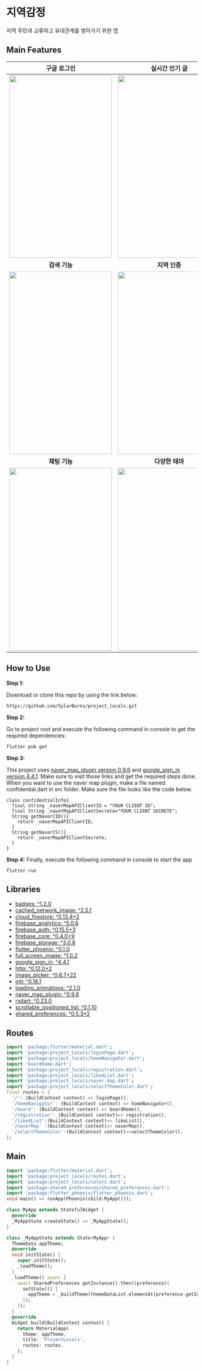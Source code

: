 # 지역감정

지역 주민과 교류하고 유대관계를 쌓아가기 위한 앱

## Main Features

|구글 로그인|실시간 인기 글|게시판 별 최신 글|
|:---:|:---:|:---:|
|<image src="https://user-images.githubusercontent.com/41365906/114262672-368e7680-9a1c-11eb-91aa-fffc143d8175.png" width="270" height="480" >|<image src="https://user-images.githubusercontent.com/41365906/114262676-3d1cee00-9a1c-11eb-9038-96fd600ab181.png" width="270" height="480" > |<image src="https://user-images.githubusercontent.com/41365906/114262679-3ee6b180-9a1c-11eb-8977-5bbc158fdf99.png" width="270" height="480" > |
|**검색 기능**|**지역 인증**|**알림 기능**|
|<image src="https://user-images.githubusercontent.com/41365906/114262680-3f7f4800-9a1c-11eb-9a5b-6009034e355c.png" width="270" height="480" >|<image src="https://user-images.githubusercontent.com/41365906/114263301-a5210380-9a1f-11eb-922a-b8cfb6e97bb1.png" width="270" height="480" > |<image src="https://user-images.githubusercontent.com/41365906/114262683-427a3880-9a1c-11eb-9fa6-af3ade9eebf4.png" width="270" height="480" > |
|**채팅 기능**|**다양한 테마**|**댓글과 대댓글**|
|<image src="https://user-images.githubusercontent.com/41365906/114262684-43ab6580-9a1c-11eb-815f-5a765612cc2d.png" width="270" height="480" >|<image src="https://user-images.githubusercontent.com/41365906/114262685-44dc9280-9a1c-11eb-9577-41e61acf2231.png" width="270" height="480" > |<image src="https://user-images.githubusercontent.com/41365906/114262689-46a65600-9a1c-11eb-9c6a-a6a447fde4fb.png" width="270" height="480" > |

## How to Use

**Step 1:**

Download or clone this repo by using the link below:

```
https://github.com/SylarBurns/project_locals.git
```

**Step 2:**

Go to project root and execute the following command in console to get the required dependencies: 

```
flutter pub get 
```

**Step 3:**

This project uses [naver_map_plugin version 0.9.6](https://pub.dev/packages/naver_map_plugin/versions/0.9.6) and [google_sign_in version 4.4.1](https://pub.dev/packages/google_sign_in/versions/4.4.1). Make sure to visit those links and get the required steps done.
When you want to use the naver map plugin, make a file named confidential.dart in src folder. Make sure the file looks like the code below.
```
class confidentialInfo{
  final String _naverMapAPIClientID = "YOUR CLIENT ID";
  final String _naverMapAPIClientSecrete="YOUR CLIENT SECRETE";
  String getNaverCID(){
    return _naverMapAPIClientID;
  }
  String getNaverCS(){
    return _naverMapAPIClientSecrete;
  }
}
```
**Step 4:**
Finally, execute the following command in console to start the app
```
flutter run
```

## Libraries
  * [badges: ^1.2.0](https://pub.dev/packages/badges/versions/1.2.0)
  * [cached_network_image: ^2.5.1](https://pub.dev/packages/cached_network_image/versions/2.5.1)
  * [cloud_firestore: ^0.13.4+2](https://pub.dev/packages/cloud_firestore/versions/0.13.4+2)
  * [firebase_analytics: ^5.0.6](https://pub.dev/packages/firebase_analytics/versions/5.0.6)
  * [firebase_auth: ^0.15.5+3](https://pub.dev/packages/firebase_auth/versions/0.15.5+3)
  * [firebase_core: ^0.4.0+9](https://pub.dev/packages/firebase_core/versions/0.4.0+9)
  * [firebase_storage: ^3.0.8](https://pub.dev/packages/firebase_storage/versions/3.0.8)
  * [flutter_phoenix: ^0.1.0](https://pub.dev/packages/flutter_phoenix/versions/0.1.0)
  * [full_screen_image: ^1.0.2](https://pub.dev/packages/full_screen_image/versions/1.0.2)
  * [google_sign_in: ^4.4.1](https://pub.dev/packages/google_sign_in/versions/4.4.1)
  * [http: ^0.12.0+2](https://pub.dev/packages/http/versions/0.12.0+2)
  * [image_picker: ^0.6.7+22](https://pub.dev/packages/image_picker/versions/0.6.7+22)
  * [intl: ^0.16.1](https://pub.dev/packages/intl/versions/0.16.1)
  * [loading_animations: ^2.1.0](https://pub.dev/packages/loading_animations/versions/2.1.0)
  * [naver_map_plugin: ^0.9.6](https://pub.dev/packages/naver_map_plugin/versions/0.9.6)
  * [rxdart: ^0.23.0](https://pub.dev/packages/rxdart/versions/0.23.0)
  * [scrollable_positioned_list: ^0.1.10](https://pub.dev/packages/scrollable_positioned_list/versions/0.1.10)
  * [shared_preferences: ^0.5.3+2](https://pub.dev/packages/shared_preferences/versions/0.5.3+2)
## Routes
```dart
import 'package:flutter/material.dart';
import 'package:project_locals/loginPage.dart';
import 'package:project_locals/homeNavigator.dart';
import 'boardHome.dart';
import 'package:project_locals/registration.dart';
import 'package:project_locals/likedList.dart';
import 'package:project_locals/naver_map.dart';
import 'package:project_locals/selectThemeColor.dart';
final routes = {
  '/': (BuildContext context) => loginPage(),
  '/homeNavigator': (BuildContext context) => homeNavigator(),
  '/board': (BuildContext context) => boardHome(),
  '/registration': (BuildContext context)=> registration(),
  '/likedList':(BuildContext context)=> likeList(),
  '/naverMap' :(BuildContext context)=> naverMap(),
  '/selectThemeColor':(BuildContext context)=>selectThemeColor(),
};
```
## Main
```dart
import 'package:flutter/material.dart';
import 'package:project_locals/routes.dart';
import 'package:project_locals/colors.dart';
import 'package:shared_preferences/shared_preferences.dart';
import 'package:flutter_phoenix/flutter_phoenix.dart';
void main() => runApp(Phoenix(child:MyApp()));

class MyApp extends StatefulWidget {
  @override
  _MyAppState createState() => _MyAppState();
}

class _MyAppState extends State<MyApp> {
  ThemeData appTheme;
  @override
  void initState() {
    super.initState();
    _loadTheme();
  }
  _loadTheme() async {
    await SharedPreferences.getInstance().then((preference){
      setState(() {
        appTheme = _buildTheme(themeDataList.elementAt(preference.getInt('ThemeIndex') ?? 0));
      });
    });
  }
  @override
  Widget build(BuildContext context) {
    return MaterialApp(
      theme: appTheme,
      title: 'ProjectLocals',
      routes: routes,
    );
  }
}
```
